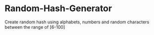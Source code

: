 # Random-Hash-Generator

Create random hash using alphabets, numbers and random characters between the range of [6-100]
 
